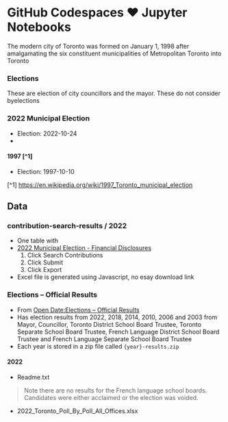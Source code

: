 # GitHub Codespaces ♥️ Jupyter Notebooks

The modern city of Toronto was formed on January 1, 1998 after amalgamating the six constituent municipalities of Metropolitan Toronto into Toronto

### Elections

These are election of city councillors and the mayor. These do not consider byelections

### 2022 Municipal Election
- Election: 2022-10-24
- 


#### 1997 [^1]
- Election: 1997-10-10


[^1] https://en.wikipedia.org/wiki/1997_Toronto_municipal_election


## Data

### contribution-search-results / 2022
- One table with 
- [2022 Municipal Election - Financial Disclosures](http://app.toronto.ca/EFD/jsf/main/main.xhtml?campaign=17)
    1. Click Search Contributions
    2. Click Submit
    3. Click Export
- Excel file is generated using Javascript, no esay download link

### Elections – Official Results
- From [Open Date:Elections – Official Results](https://open.toronto.ca/dataset/election-results-official/)
- Has election results from 2022, 2018, 2014, 2010, 2006 and 2003 from Mayor, Councillor, Toronto District School Board Trustee, Toronto Separate School Board Trustee, French Language District School Board Trustee and French Language Separate School Board Trustee
- Each year is stored in a zip file called `{year}-results.zip`

#### 2022
- Readme.txt
> Note there are no results for the French language school boards. Candidates were either acclaimed or the election was voided.
- 2022_Toronto_Poll_By_Poll_All_Offices.xlsx
